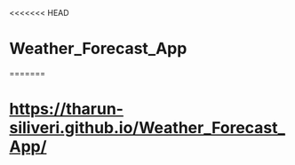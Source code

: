 <<<<<<< HEAD
# Weather_Forecast_App
=======
# https://tharun-siliveri.github.io/Weather_Forecast_App/
